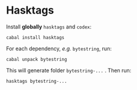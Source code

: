 Hasktags
========

Install __globally__ `hasktags` and `codex`:

    cabal install hasktags

For each dependency, _e.g._ `bytestring`, run:

    cabal unpack bytestring

This will generate folder `bytestring-...` . Then run:

    hasktags bytestring-...


